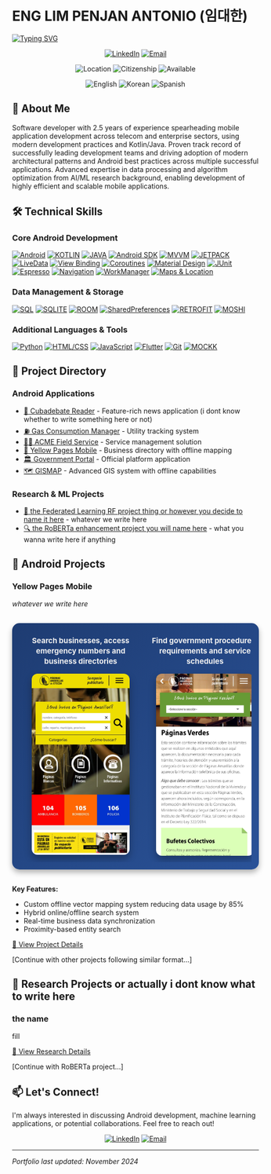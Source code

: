# ENG LIM PENJAN ANTONIO (임대한)

[![Typing SVG](https://readme-typing-svg.herokuapp.com?color=%230077B5&size=24&width=600&height=45&lines=Welcome+to+my+portfolio!;I'm+Penjan%2C+innovating+digital+solutions)](https://git.io/typing-svg)

<div align="center">

[![LinkedIn](https://img.shields.io/badge/LinkedIn-0077B5?style=for-the-badge&logo=linkedin&logoColor=white)](https://linkedin.com/in/penjan-a-eng-lim)
[![Email](https://img.shields.io/badge/Gmail-D14836?style=for-the-badge&logo=gmail&logoColor=white)](mailto:penjan.eng@gmail.com)

![Location](https://img.shields.io/badge/🌏_Location-Seoul,_Korea-1F6FEB?style=flat-square)
![Citizenship](https://img.shields.io/badge/📍_Citizenship-South_Korea_|_Cuba-1F6FEB?style=flat-square)
![Available](https://img.shields.io/badge/✓_Status-Available_for_Hire-success?style=flat-square)

![English](https://img.shields.io/badge/🗣_English-Fluent_(TOEIC_950)-2ea44f?style=flat-square)
![Korean](https://img.shields.io/badge/🗣_Korean-Advanced_(TOPIK_6)-2ea44f?style=flat-square)
![Spanish](https://img.shields.io/badge/🗣_Spanish-Native-2ea44f?style=flat-square)

</div>

## 👋 About Me
Software developer with 2.5 years of experience spearheading mobile application development across telecom and enterprise sectors, using modern development practices and Kotlin/Java. Proven track record of successfully leading development teams and driving adoption of modern architectural patterns and Android best practices across multiple successful applications. Advanced expertise in data processing and algorithm optimization from AI/ML research background, enabling development of highly efficient and scalable mobile applications.

## 🛠️ Technical Skills

### Core Android Development
[![Android](https://img.shields.io/badge/Android-3DDC84?logo=Android&logoColor=white&style=for-the-badge)](https://developer.android.com)
[![KOTLIN](https://img.shields.io/badge/KOTLIN-7F52FF?logo=KOTLIN&logoColor=white&style=for-the-badge)](https://kotlinlang.org)
[![JAVA](https://img.shields.io/badge/JAVA-ED8B00?style=for-the-badge&logo=openjdk&logoColor=white)](https://www.java.com)
[![Android SDK](https://img.shields.io/badge/Android_SDK-3DDC84?style=for-the-badge&logo=android&logoColor=white)](https://developer.android.com)
[![MVVM](https://img.shields.io/badge/MVVM-ed9242?style=for-the-badge)](https://developer.android.com/topic/architecture)
[![JETPACK](https://img.shields.io/badge/Jetpack-6b52bf?style=for-the-badge&logo=android&logoColor=white)](https://developer.android.com/jetpack)
[![LiveData](https://img.shields.io/badge/LiveData-1976D2?style=for-the-badge)](https://developer.android.com/topic/libraries/architecture/livedata)
[![View Binding](https://img.shields.io/badge/View_Binding-00BFA5?style=for-the-badge)](https://developer.android.com/topic/libraries/view-binding)
[![Coroutines](https://img.shields.io/badge/Coroutines-7E57C2?style=for-the-badge)](https://kotlinlang.org/docs/coroutines-overview.html)
[![Material Design](https://img.shields.io/badge/Material%20Design-757575?logo=Material-Design&logoColor=white&style=for-the-badge)](https://m3.material.io)
[![JUnit](https://img.shields.io/badge/JUnit-25A162?style=for-the-badge&logo=junit5&logoColor=white)](https://junit.org)
[![Espresso](https://img.shields.io/badge/Espresso-FF5722?style=for-the-badge)](https://developer.android.com/training/testing/espresso)
[![Navigation](https://img.shields.io/badge/Navigation-6200EE?style=for-the-badge&logo=android&logoColor=white)](https://developer.android.com/guide/navigation)
[![WorkManager](https://img.shields.io/badge/WorkManager-FF5722?style=for-the-badge&logo=android&logoColor=white)](https://developer.android.com/topic/libraries/architecture/workmanager)
[![Maps & Location](https://img.shields.io/badge/Maps_&_Location-4285F4?style=for-the-badge&logo=google-maps&logoColor=white)](https://developers.google.com/maps/documentation/android-sdk)

### Data Management & Storage
[![SQL](https://img.shields.io/badge/SQL-4479A1?style=for-the-badge&logo=sql&logoColor=white)](https://www.sqlite.org)
[![SQLITE](https://img.shields.io/badge/SQLite-003B57?logo=SQLite&logoColor=white&style=for-the-badge)](https://www.sqlite.org)
[![ROOM](https://img.shields.io/badge/Room-003B57?style=for-the-badge&logo=android&logoColor=white)](https://developer.android.com/training/data-storage/room)
[![SharedPreferences](https://img.shields.io/badge/SharedPreferences-4CAF50?style=for-the-badge)](https://developer.android.com/training/data-storage/shared-preferences)
[![RETROFIT](https://img.shields.io/badge/retrofit-67b586?logo=square&logoColor=white&style=for-the-badge)](https://square.github.io/retrofit)
[![MOSHI](https://img.shields.io/badge/Moshi-67b586?style=for-the-badge)](https://github.com/square/moshi)

### Additional Languages & Tools
[![Python](https://img.shields.io/badge/Python-3776AB?style=for-the-badge&logo=python&logoColor=white)](https://www.python.org)
[![HTML/CSS](https://img.shields.io/badge/HTML/CSS-E34F26?style=for-the-badge&logo=html5&logoColor=white)](https://developer.mozilla.org/en-US/docs/Web/HTML)
[![JavaScript](https://img.shields.io/badge/JavaScript-F7DF1E?style=for-the-badge&logo=javascript&logoColor=black)](https://developer.mozilla.org/en-US/docs/Web/JavaScript)
[![Flutter](https://img.shields.io/badge/Flutter-02569B?style=for-the-badge&logo=flutter&logoColor=white)](https://flutter.dev)
[![Git](https://img.shields.io/badge/Git-F05032?style=for-the-badge&logo=git&logoColor=white)](https://git-scm.com)
[![MOCKK](https://img.shields.io/badge/mockk-2496ED?style=for-the-badge)](https://mockk.io)



## 📑 Project Directory
### Android Applications
- [📰 Cubadebate Reader](#cubadebate-reader) - Feature-rich news application (i dont know whether to write something here or not)
- [⛽ Gas Consumption Manager](#gas-consumption-manager) - Utility tracking system
- [👨‍💼 ACME Field Service](#acme-field-service) - Service management solution
- [📱 Yellow Pages Mobile](#yellow-pages-mobile) - Business directory with offline mapping
- [🏛️ Government Portal](#government-portal) - Official platform application
- [🗺️ GISMAP](#gismap) - Advanced GIS system with offline capabilities

### Research & ML Projects
- [🤖 the Federated Learning RF project thing or however you decide to name it here](#federated-learning) - whatever we write here
- [🔍 the RoBERTa enhancement project you will name here](#roberta-enhancement) - what you wanna write here if anything

## 📱 Android Projects

### Yellow Pages Mobile
*whatever we write here*

<br>
<div style="background: linear-gradient(135deg, #1e3c72, #2a5298); padding: 15px; border-radius: 15px; box-shadow: 0px 6px 12px rgba(0, 0, 0, 0.3);">
  <div style="display: flex; overflow-x: auto; gap: 14px; padding: 10px 5px;">
    <!-- Home -->
    <div style="text-align: center; min-width: 240px;">
      <p style="color: #f0f0f0; font-size: 15px; font-weight: bold; margin: 0 0 15px 0; line-height: 1.4;">Search businesses, access emergency numbers and business directories</p>
      <img src="images/main.jpg" alt="Main screen" style="width: 100%; height: auto; max-width: 200px; border-radius: 12px; box-shadow: 0px 8px 16px rgba(0, 0, 0, 0.3);">
    </div>    
    <!-- Green Pages -->
    <div style="text-align: center; min-width: 240px;">
      <p style="color: #f0f0f0; font-size: 15px; font-weight: bold; margin: 0 0 15px 0; line-height: 1.4;">Find government procedures, requirements and service schedules</p>
      <img src="images/green_home.jpg" alt="Green Pages" style="width: 100%; height: auto; max-width: 200px; border-radius: 12px; box-shadow: 0px 8px 16px rgba(0, 0, 0, 0.3);">
    </div>
    <!-- Info Home -->
    <div style="text-align: center; min-width: 240px;">
      <p style="color: #f0f0f0; font-size: 15px; font-weight: bold; margin: 0 0 15px 0; line-height: 1.4;">Browse phone services, customer support and international calls</p>
      <img src="images/information_home.jpg" alt="Information Pages" style="width: 100%; height: auto; max-width: 200px; border-radius: 12px; box-shadow: 0px 8px 16px rgba(0, 0, 0, 0.3);">
    </div>
    <!-- Mobile Internet -->
    <div style="text-align: center; min-width: 240px;">
      <p style="color: #f0f0f0; font-size: 15px; font-weight: bold; margin: 0 0 15px 0; line-height: 1.4;">Explore mobile internet plans, connection settings and service options</p>
      <img src="images/information_mobile_internet.jpg" alt="Mobile Internet" style="width: 100%; height: auto; max-width: 200px; border-radius: 12px; box-shadow: 0px 8px 16px rgba(0, 0, 0, 0.3);">
    </div>
    <!-- Ad Space -->
    <div style="text-align: center; min-width: 240px;">
      <p style="color: #f0f0f0; font-size: 15px; font-weight: bold; margin: 0 0 15px 0; line-height: 1.4;">Request advertising space, promote business and increase visibility</p>
      <img src="images/publicity.jpg" alt="Advertising Portal" style="width: 100%; height: auto; max-width: 200px; border-radius: 12px; box-shadow: 0px 8px 16px rgba(0, 0, 0, 0.3);">
    </div>
    <!-- Map View
    <div style="text-align: center; min-width: 240px;">
      <p style="color: #f0f0f0; font-size: 15px; font-weight: bold; margin: 0 0 15px 0; line-height: 1.4;">View business locations, get directions and navigate offline</p>
      <img src="images/map.png" alt="Map view" style="width: 240px; height: auto; border-radius: 12px; box-shadow: 0px 8px 16px rgba(0, 0, 0, 0.3);">
    </div> -->
  </div>
</div>
<br>


**Key Features:**
- Custom offline vector mapping system reducing data usage by 85%
- Hybrid online/offline search system
- Real-time business data synchronization
- Proximity-based entity search

[🔗 View Project Details](#)

[Continue with other projects following similar format...]

## 🤖 Research Projects or actually i dont know what to write here

### the name
fill

[🔗 View Research Details](#)

[Continue with RoBERTa project...]

## 📫 Let's Connect!

I'm always interested in discussing Android development, machine learning applications, or potential collaborations. Feel free to reach out!

<div align="center">

[![LinkedIn](https://img.shields.io/badge/LinkedIn-0077B5?style=for-the-badge&logo=linkedin&logoColor=white)](https://linkedin.com/in/penjan-a-eng-lim)
[![Email](https://img.shields.io/badge/Gmail-D14836?style=for-the-badge&logo=gmail&logoColor=white)](mailto:penjan.eng@gmail.com)

</div>

---

*Portfolio last updated: November 2024*